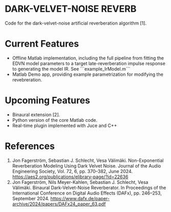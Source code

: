 # DARK-VELVET-NOISE REVERB
Code for the dark-velvet-noise artificial reverberation algorithm [1].

# Current Features
- Offline Matlab implementation, including the full pipeline from fitting the EDVN model parameters to a target late-reverberation impulse response to generating the model IR. See ´´´example_IrModel.m´´´
- Matlab Demo app, providing example parametrization for modifying the revebreration.

# Upcoming Features
- Binaural extension [2].
- Python version of the core Matlab code.
- Real-time plugin implemented with Juce and C++

# References
1. Jon Fagerström, Sebastian J. Schlecht, Vesa Välimäki. Non-Exponential Reverberation Modeling Using Dark Velvet Noise. Journal of the Audio Engineering Society, Vol. 72, 6, pp. 370–382, June 2024. https://aes2.org/publications/elibrary-page/?id=22636
2. Jon Fagerström, Nils Meyer-Kahlen, Sebastian J. Schlecht, Vesa Välimäki. Binaural Dark-Velvet-Noise Reverberator. In Proceedings of the International Conference on Digital Audio Effects (DAFx), pp. 246–253, September 2024. https://www.dafx.de/paper-archive/2024/papers/DAFx24_paper_63.pdf
